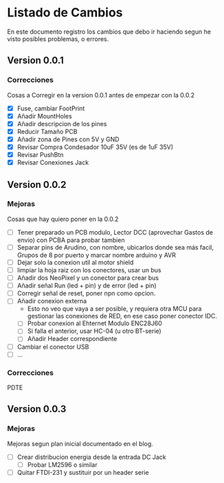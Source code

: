 # Listado de Cambios
En este documento registro los cambios que debo ir haciendo segun he visto posibles problemas, o errores.

## Version 0.0.1
### Correcciones
Cosas a Corregir en la version 0.0.1 antes de empezar con la 0.0.2

- [x] Fuse, cambiar FootPrint
- [x] Añadir MountHoles
- [x] Añadir descripcion de los pines
- [x] Reducir Tamaño PCB
- [x] Añadir zona de Pines con 5V y GND
- [x] Revisar Compra Condesador 10uF 35V (es de 1uF 35V)
- [x] Revisar PushBtn
- [x] Revisar Conexiones Jack

## Version 0.0.2
### Mejoras
Cosas que hay quiero poner en la 0.0.2
- [ ] Tener preparado un PCB modulo, Lector DCC (aprovechar Gastos de envio) con PCBA para probar tambien
- [ ] Separar pins de Arudino, con nombre, ubicarlos donde sea más facil, Grupos de 8 por puerto y marcar nombre arduino y AVR
- [ ] Dejar solo la conexion util al motor shield
- [ ] limpiar la hoja raiz con los conectores, usar un bus
- [ ] Añadir dos NeoPixel y un conector para crear bus
- [ ] Añadir señal Run (led + pin) y de error (led + pin)
- [ ] Corregir señal de reset, poner npn como opcion.
- [ ] Añadir conexion externa
  - Esto no veo que vaya a ser posible, y requiera otra MCU para gestionar las conexiones de RED, en ese caso poner conector IDC.
  - [ ] Probar conexion al Ehternet Modulo ENC28J60
  - [ ] Si falla el anterior, usar HC-04 (u otro BT-serie)
  - [ ] Añadir Header correspondiente
- [ ] Cambiar el conector USB
- [ ] ...
### Correcciones
PDTE

## Version 0.0.3
### Mejoras
Mejoras segun plan inicial documentado en el blog.
- [ ] Crear distribucion energia desde la entrada DC Jack
  - [ ] Probar LM2596 o similar 
- [ ] Quitar FTDI-231 y sustituir por un header serie
